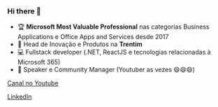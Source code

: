 ### Hi there 👋

- 🏆 **Microsoft Most Valuable Professional** nas categorias Business Applications e Office Apps and Services desde 2017
- 👔 Head de Inovação e Produtos na **Trentim**
- 💻 Fullstack developer (.NET, ReactJS e tecnologias relacionadas à Microsoft 365)
- 🎤 Speaker e Community Manager (Youtuber as vezes 😄😄😄)

[Canal no Youtube](http://youtube.com/douglasromao)

[LinkedIn](https://www.linkedin.com/in/douglas-romao/)



<!--
**douglasromao/douglasromao** is a ✨ _special_ ✨ repository because its `README.md` (this file) appears on your GitHub profile.

Here are some ideas to get you started:

- 🔭 I’m currently working on ...
- 🌱 I’m currently learning ...
- 👯 I’m looking to collaborate on ...
- 🤔 I’m looking for help with ...
- 💬 Ask me about ...
- 📫 How to reach me: ...
- 😄 Pronouns: ...
- ⚡ Fun fact: ...
-->
